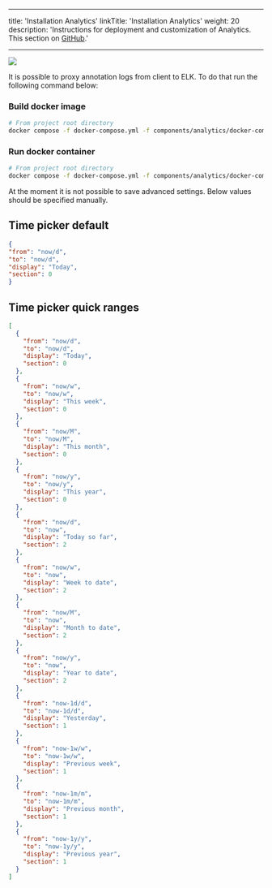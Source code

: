 <!--lint disable maximum-heading-length-->

---

title: 'Installation Analytics'
linkTitle: 'Installation Analytics'
weight: 20
description: 'Instructions for deployment and customization of Analytics. This section on [GitHub](https://github.com/cvat-ai/cvat/tree/develop/components/analytics).'

---

<!--lint disable heading-style-->

![](/images/image097.jpg)

It is possible to proxy annotation logs from client to ELK. To do that run the following command below:

### Build docker image

```bash
# From project root directory
docker compose -f docker-compose.yml -f components/analytics/docker-compose.analytics.yml build
```

### Run docker container

```bash
# From project root directory
docker compose -f docker-compose.yml -f components/analytics/docker-compose.analytics.yml up -d
```

At the moment it is not possible to save advanced settings. Below values should be specified manually.

## Time picker default

```json
{
"from": "now/d",
"to": "now/d",
"display": "Today",
"section": 0
}
```

## Time picker quick ranges

```json
[
  {
    "from": "now/d",
    "to": "now/d",
    "display": "Today",
    "section": 0
  },
  {
    "from": "now/w",
    "to": "now/w",
    "display": "This week",
    "section": 0
  },
  {
    "from": "now/M",
    "to": "now/M",
    "display": "This month",
    "section": 0
  },
  {
    "from": "now/y",
    "to": "now/y",
    "display": "This year",
    "section": 0
  },
  {
    "from": "now/d",
    "to": "now",
    "display": "Today so far",
    "section": 2
  },
  {
    "from": "now/w",
    "to": "now",
    "display": "Week to date",
    "section": 2
  },
  {
    "from": "now/M",
    "to": "now",
    "display": "Month to date",
    "section": 2
  },
  {
    "from": "now/y",
    "to": "now",
    "display": "Year to date",
    "section": 2
  },
  {
    "from": "now-1d/d",
    "to": "now-1d/d",
    "display": "Yesterday",
    "section": 1
  },
  {
    "from": "now-1w/w",
    "to": "now-1w/w",
    "display": "Previous week",
    "section": 1
  },
  {
    "from": "now-1m/m",
    "to": "now-1m/m",
    "display": "Previous month",
    "section": 1
  },
  {
    "from": "now-1y/y",
    "to": "now-1y/y",
    "display": "Previous year",
    "section": 1
  }
]
```
